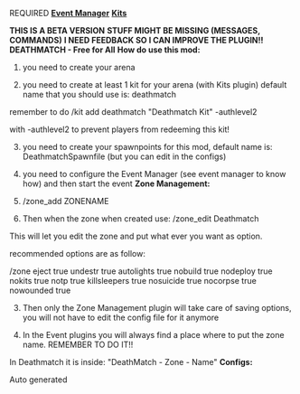 REQUIRED
**[Event Manager](http://oxidemod.org/plugins/event-manager.740/)**
**[Kits](http://oxidemod.org/plugins/kits.668/)**

**THIS IS A BETA VERSION**
**STUFF MIGHT BE MISSING (MESSAGES, COMMANDS)**
**I NEED FEEDBACK SO I CAN IMPROVE THE PLUGIN!!**
**DEATHMATCH - Free for All**
**How do use this mod:**

1) you need to create your arena

2) you need to create at least 1 kit for your arena (with Kits plugin) default name that you should use is: deathmatch

remember to do /kit add deathmatch "Deathmatch Kit" -authlevel2

with -authlevel2 to prevent players from redeeming this kit!

3) you need to create your spawnpoints for this mod, default name is: DeathmatchSpawnfile (but you can edit in the configs)

4) you need to configure the Event Manager (see event manager to know how) and then start the event
**Zone Management:**

1) /zone_add ZONENAME

2) Then when the zone when created use: /zone_edit Deathmatch

This will let you edit the zone and put what ever you want as option.

recommended options are as follow:

/zone eject true undestr true autolights true nobuild true nodeploy true nokits true notp true killsleepers true nosuicide true nocorpse true nowounded true

3) Then only the Zone Management plugin will take care of saving options, you will not have to edit the config file for it anymore

4) In the Event plugins you will always find a place where to put the zone name. REMEMBER TO DO IT!!

In Deathmatch it is inside: "DeathMatch - Zone - Name"
**Configs:**

Auto generated